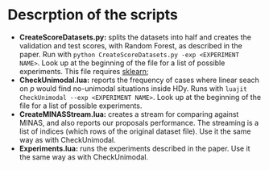 # Descrption of the scripts

 - **CreateScoreDatasets.py:** splits the datasets into half and creates the validation and test scores, with Random Forest, as described in the paper. Run with `python CreateScoreDatasets.py -exp <EXPERIMENT NAME>`. Look up at the beginning of the file for a list of possible experiments. This file requires [sklearn](http://scikit-learn.org/);
 - **CheckUnimodal.lua:** reports the frequency of cases where linear seach on _p_ would find no-unimodal situations inside HDy. Runs with `luajit CheckUnimodal --exp <EXPERIMENT NAME>`. Look up at the beginning of the file for a list of possible experiments.
 - **CreateMINASStream.lua:** creates a stream for comparing against MINAS, and also reports our proposals performance. The streaming is a list of indices (which rows of the original dataset file). Use it the same way as with CheckUnimodal.
 - **Experiments.lua:** runs the experiments described in the paper. Use it the same way as with CheckUnimodal.